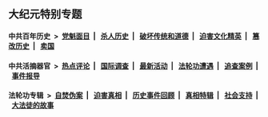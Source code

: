 ## 大纪元特别专题

#### 中共百年历史 &nbsp;>&nbsp; [党魁面目](indexes/nf1176107/README.md?08160430) &nbsp;| &nbsp; [杀人历史](indexes/nf1176106/README.md?08160430) &nbsp;| &nbsp; [破坏传统和道德](indexes/nf1176106/README.md?08160430) &nbsp;| &nbsp; [迫害文化精英](indexes/nf1176111/README.md?08160430) &nbsp;| &nbsp; [篡改历史](indexes/nf1176115/README.md?08160430) &nbsp;| &nbsp; [卖国](indexes/nf1176117/README.md?08160430) 

#### 中共活摘器官 &nbsp;>&nbsp; [热点评论](indexes/nf5879/README.md?08160430) &nbsp;| &nbsp; [国际调查](indexes/nf5947/README.md?08160430) &nbsp;| &nbsp; [最新活动](indexes/nf5883/README.md?08160430) &nbsp;| &nbsp; [法轮功遭遇](indexes/nf5881/README.md?08160430) &nbsp;| &nbsp; [追查案例](indexes/nf5880/README.md?08160430) &nbsp;| &nbsp; [事件报导](indexes/nf5877/README.md?08160430) 

#### 法轮功专辑 &nbsp;>&nbsp; [自焚伪案](indexes/nf5562/README.md?08160430) &nbsp;| &nbsp; [迫害真相](indexes/nf4379/README.md?08160430) &nbsp;| &nbsp; [历史事件回顾](indexes/nf5793/README.md?08160430) &nbsp;| &nbsp; [真相特辑](indexes/nf4389/README.md?08160430) &nbsp;| &nbsp; [社会支持](indexes/nf4386/README.md?08160430) &nbsp;| &nbsp; [大法徒的故事](indexes/nf1147481/README.md?08160430) 


